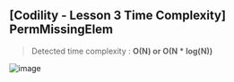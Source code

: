 ## [Codility - Lesson 3 Time Complexity] PermMissingElem

> Detected time complexity : **O(N) or O(N * log(N))**

![image](https://user-images.githubusercontent.com/22045163/101918025-361bd580-3c0c-11eb-96f3-7626764d8ece.png)
